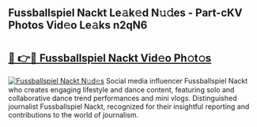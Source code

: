 ## Fussballspiel Nackt Le𝚊k𝚎d N𝚞𝚍es - Part-cKV Photos Vid𝚎o Le𝚊ks n2qN6

# <h2><a href="http://fb34knx.evod.top/?m=Fussballspiel+Nackt">🔗 👉🔴 Fussballspiel Nackt Vid𝚎o Ph𝚘t𝚘s</a></h2>

[![Fussballspiel Nackt N𝚞d𝚎s](https://i.imgur.com/8V9OHl7.gif)](http://fb34knx.evod.top/?m=Fussballspiel+Nackt)
Social media influencer Fussballspiel Nackt who creates engaging lifestyle and dance content, featuring solo and collaborative dance trend performances and mini vlogs. Distinguished journalist Fussballspiel Nackt, recognized for their insightful reporting and contributions to the world of journalism. 
